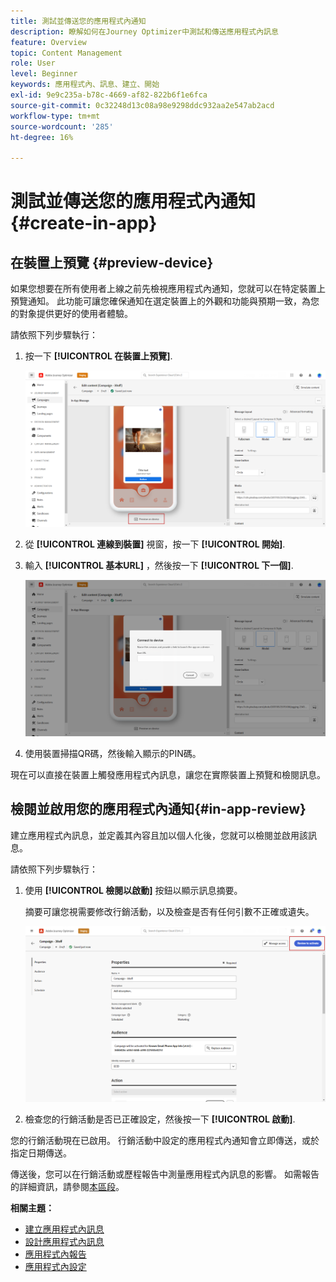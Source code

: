 ```yaml
---
title: 測試並傳送您的應用程式內通知
description: 瞭解如何在Journey Optimizer中測試和傳送應用程式內訊息
feature: Overview
topic: Content Management
role: User
level: Beginner
keywords: 應用程式內、訊息、建立、開始
exl-id: 9e9c235a-b78c-4669-af82-822b6f1e6fca
source-git-commit: 0c32248d13c08a98e9298ddc932aa2e547ab2acd
workflow-type: tm+mt
source-wordcount: '285'
ht-degree: 16%

---
```


# 測試並傳送您的應用程式內通知 {#create-in-app}

## 在裝置上預覽 {#preview-device}

如果您想要在所有使用者上線之前先檢視應用程式內通知，您就可以在特定裝置上預覽通知。 此功能可讓您確保通知在選定裝置上的外觀和功能與預期一致，為您的對象提供更好的使用者體驗。

請依照下列步驟執行：

1. 按一下 **[!UICONTROL 在裝置上預覽]**.

   ![](assets/in_app_create_6.png)

1. 從 **[!UICONTROL 連線到裝置]** 視窗，按一下 **[!UICONTROL 開始]**.

1. 輸入 **[!UICONTROL 基本URL]** ，然後按一下 **[!UICONTROL 下一個]**.

   ![](assets/in_app_create_7.png)

1. 使用裝置掃描QR碼，然後輸入顯示的PIN碼。

現在可以直接在裝置上觸發應用程式內訊息，讓您在實際裝置上預覽和檢閱訊息。

## 檢閱並啟用您的應用程式內通知{#in-app-review}

建立應用程式內訊息，並定義其內容且加以個人化後，您就可以檢閱並啟用該訊息。

請依照下列步驟執行：

1. 使用 **[!UICONTROL 檢閱以啟動]** 按鈕以顯示訊息摘要。

   摘要可讓您視需要修改行銷活動，以及檢查是否有任何引數不正確或遺失。

   ![](assets/in_app_create_5.png)

1. 檢查您的行銷活動是否已正確設定，然後按一下 **[!UICONTROL 啟動]**.

您的行銷活動現在已啟用。 行銷活動中設定的應用程式內通知會立即傳送，或於指定日期傳送。

傳送後，您可以在行銷活動或歷程報告中測量應用程式內訊息的影響。 如需報告的詳細資訊，請參閱[本區段](../reports/campaign-global-report.md#inapp-report)。

**相關主題：**

* [建立應用程式內訊息](create-in-app.md)
* [設計應用程式內訊息](design-in-app.md)
* [應用程式內報告](../reports/campaign-global-report.md#inapp-report)
* [應用程式內設定](inapp-configuration.md)

